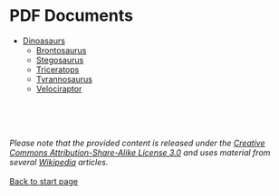 # PDF Documents


- [Dinoasaurs](https://christina-niegel.github.io/demo-docs/content-pdfs/Dinosaur_Wikipedia_Article.pdf)
    - [Brontosaurus](https://christina-niegel.github.io/demo-docs/content-pdfs/Brontosaurus_Wikipedia_Article.pdf)
    - [Stegosaurus](https://christina-niegel.github.io/demo-docs/content-pdfs/Stegosaurus_Wikipedia_Article.pdf)
    - [Triceratops](https://christina-niegel.github.io/demo-docs/content-pdfs/Triceratops_Wikipedia_Article.pdf)
    - [Tyrannosaurus](https://christina-niegel.github.io/demo-docs/content-pdfs/Tyrannosaurus_Wikipedia_Article.pdf)
    - [Velociraptor](https://christina-niegel.github.io/demo-docs/content-pdfs/Velociraptor_Wikipedia_Article.pdf)


<br>
<br>
<br>

_Please note that the provided content is released under the [Creative Commons Attribution-Share-Alike License 3.0](https://creativecommons.org/licenses/by-sa/3.0/") and uses material from several [Wikipedia](https://en.wikipedia.org/wiki/Main_Page) articles._
<br>
<br>
[Back to start page](/../index.md)

